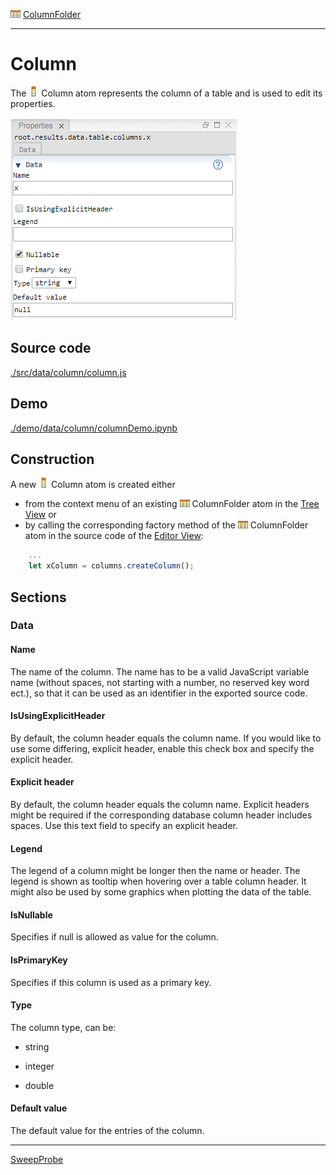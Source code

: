 ![](../../../../icons/columnFolder.png) [ColumnFolder](./columnFolder.md)

----

# Column

The ![](../../../../icons/column.png) Column atom represents the column of a table and is used to edit its properties.   

![](../../../images/column.png)


## Source code

[./src/data/column/column.js](../../../src/data/column/column.js)

## Demo

[./demo/data/column/columnDemo.ipynb](../../../../demo/data/column/columnDemo.ipynb)

## Construction

A new ![](../../../../icons/column.png) Column atom is created either 

* from the context menu of an existing ![](../../../../icons/columnFolder.png) ColumnFolder atom in the [Tree View](../../views/treeView.md) or 
* by calling the corresponding factory method of the ![](../../../../icons/columnFolder.png) ColumnFolder atom in the source code of the [Editor View](../../views/editorView.md):

```javascript
    ...
    let xColumn = columns.createColumn();	     
```

## Sections

### Data

#### Name

The name of the column. The name has to be a valid JavaScript variable name (without spaces, not starting with a number, no reserved key word ect.), so that it can be used as an identifier in the exported source code. 

#### IsUsingExplicitHeader

By default, the column header equals the column name. If you would like to use some differing, explicit header, enable this check box and specify the explicit header. 

#### Explicit header

By default, the column header equals the column name. Explicit headers might be required if the corresponding database column header includes spaces. Use this text field to specify an explicit header. 

#### Legend

The legend of a column might be longer then the name or header. The legend is shown as tooltip when hovering over a table column header. It might also be used by some graphics when plotting the data of the table. 

#### IsNullable

Specifies if null is allowed as value for the column.

#### IsPrimaryKey

Specifies if this column is used as a primary key. 

#### Type

The column type, can be:

* string

* integer

* double

#### Default value

The default value for the entries of the column.

----
[SweepProbe](../../result/probe/sweepProbe.md)
